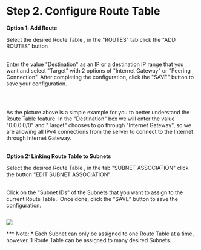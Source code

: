 # Step 2. Configure Route Table

**Option 1: Add Route**

Select the desired  Route Table , in the "ROUTES" tab click the "ADD ROUTES" button

\
Enter the value "Destination" as an IP or a destination IP range that you want and select "Target" with 2 options of "Internet Gateway" or "Peering Connection". After completing the configuration, click the "SAVE" button to save your configuration.

<figure><img src="https://docs.vngcloud.vn/download/attachments/59804067/worddav325b75ec09cfc25dab5a42727b9c6c9c.png?version=1&#x26;modificationDate=1686731653000&#x26;api=v2" alt=""><figcaption></figcaption></figure>

<figure><img src="https://docs.vngcloud.vn/download/attachments/59804067/worddavaa712dd25d81867d5bfe40f807ed19e1.png?version=1&#x26;modificationDate=1686731653000&#x26;api=v2" alt=""><figcaption></figcaption></figure>

\
As the picture above is a simple example for you to better understand the  Route Table feature. In the "Destination" box we will enter the value "0.0.0.0/0" and "Target" chooses to go through "Internet Gateway", so we are allowing all IPv4 connections from the server to connect to the Internet. through  Internet Gateway.

\
**Option 2: Linking Route Table to Subnets**

Select the desired Route Table , in the tab "SUBNET ASSOCIATION" click the button "EDIT SUBNET ASSOCIATION"

\
Click on the "Subnet IDs" of the  Subnets  that you want to assign to the current  Route Table.. Once done, click the "SAVE" button to save the configuration.

<figure><img src="https://docs.vngcloud.vn/download/attachments/59804067/worddav6299b75995ddbe02f88a0f209cdbb91d.png?version=1&#x26;modificationDate=1686731713000&#x26;api=v2" alt=""><figcaption></figcaption></figure>

![](https://docs.vngcloud.vn/download/attachments/59804067/worddave3d6b933e0689f38831e767ccbcb9833.png?version=1\&modificationDate=1686731713000\&api=v2)

\*\*\* Note: \* Each Subnet can only be assigned to one Route Table at a time, however, 1 Route Table can be assigned to many desired Subnets.
